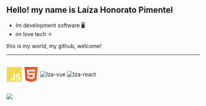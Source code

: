 ## Hello! my name is Laíza Honorato Pimentel 

- Im development software 🖥
- im love tech ⚛️

this is my world, my github, welcome! 

<div>
<!--     <a href="https://github.com/laizahpimentel">
    <img height="180em" src="https://github-readme-stats.vercel.app/api?username=laizahpimentel&show_icons=true&theme=cobalt&include_all_commits=true&count_private=true"/>
    <img height="180em" src="https://github-readme-stats.vercel.app/api/top-langs/?username=laizahpimentel&layout=compact&langs_count=7&theme=cobalt"/>                            -->
  </div>
  <hr>
  
<div style="display: inline_block"><br> 
  <img align="center" alt="iza-JS" height="40" width="40" src="https://raw.githubusercontent.com/devicons/devicon/master/icons/javascript/javascript-plain.svg">
  <img align="center" alt="iza-HTML" height="40" width="40" src="https://raw.githubusercontent.com/devicons/devicon/master/icons/html5/html5-original.svg">
  <img align="center" alt="Iza-vue"  height="40" width="40" src="https://cdn.jsdelivr.net/gh/devicons/devicon/icons/vuejs/vuejs-original.svg">
<img align="center" alt="Iza-react"  height="40" width="50"src="https://cdn.jsdelivr.net/gh/devicons/devicon/icons/react/react-original.svg" />
 </div>
 
 ##
 
 <div> 
  <a href="https://www.linkedin.com/in/laizahpimentel/" target="_blank"><img src="https://img.shields.io/badge/-LinkedIn-%230077B5?style=for-the-badge&logo=linkedin&logoColor=white"></a> 
</div>
  

